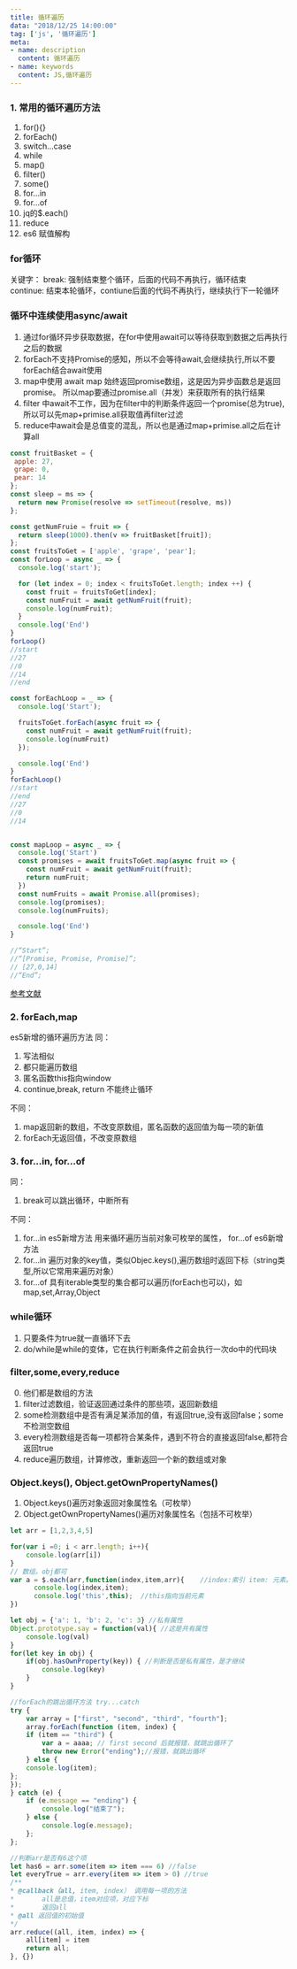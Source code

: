 ```yaml
---
title: 循环遍历
data: "2018/12/25 14:00:00"
tag: ['js', '循环遍历']
meta: 
- name: description
  content: 循环遍历
- name: keywords
  content: JS,循环遍历
---
```


### 1. 常用的循环遍历方法
1. for(){}  
2. forEach()  
3. switch...case  
4. while  
5. map()  
6. filter()  
7. some()  
8. for...in  
9. for...of  
10. jq的$.each()
11. reduce  
12. es6 赋值解构

### for循环
关键字： 
break: 强制结束整个循环，后面的代码不再执行，循环结束  
continue: 结束本轮循环，contiune后面的代码不再执行，继续执行下一轮循环  

### 循环中连续使用async/await

1. 通过for循环异步获取数据，在for中使用await可以等待获取到数据之后再执行之后的数据
2. forEach不支持Promise的感知，所以不会等待await,会继续执行,所以不要forEach结合await使用
3. map中使用 await  map 始终返回promise数组，这是因为异步函数总是返回promise。
所以map要通过promise.all（并发）来获取所有的执行结果
4. filter 中await不工作，因为在filter中的判断条件返回一个promise(总为true),所以可以先map+primise.all获取值再filter过滤
5. reduce中await会是总值变的混乱，所以也是通过map+primise.all之后在计算all

```js
const fruitBasket = {
 apple: 27,
 grape: 0,
 pear: 14
};
const sleep = ms => {
  return new Promise(resolve => setTimeout(resolve, ms))
};

const getNumFruie = fruit => {
  return sleep(1000).then(v => fruitBasket[fruit]);
};
const fruitsToGet = ['apple', 'grape', 'pear']; 
const forLoop = async _ => {
  console.log('start');

  for (let index = 0; index < fruitsToGet.length; index ++) {
    const fruit = fruitsToGet[index];
    const numFruit = await getNumFruit(fruit);
    console.log(numFruit);
  }
  console.log('End')
}
forLoop()
//start
//27
//0
//14
//end

const forEachLoop = _ => {
  console.log('Start');

  fruitsToGet.forEach(async fruit => {
    const numFruit = await getNumFruit(fruit);
    console.log(numFruit)
  });

  console.log('End')
}
forEachLoop()
//start
//end
//27
//0
//14


const mapLoop = async _ => {
  console.log('Start')
  const promises = await fruitsToGet.map(async fruit => {
    const numFruit = await getNumFruit(fruit);
    return numFruit;
  })
  const numFruits = await Promise.all(promises);
  console.log(promises);
  console.log(numFruits);

  console.log('End')
}

//“Start”;
//“[Promise, Promise, Promise]”;
// [27,0,14]
//“End”;

```
[参考文献](https://www.jianshu.com/p/5b8c695474f0)

### 2. forEach,map
es5新增的循环遍历方法
同：
1. 写法相似
2. 都只能遍历数组
3. 匿名函数this指向window
4. continue,break, return 不能终止循环

不同： 
1. map返回新的数组，不改变原数组，匿名函数的返回值为每一项的新值
2. forEach无返回值，不改变原数组

### 3. for...in, for...of
同： 
1. break可以跳出循环，中断所有

不同： 
1. for...in es5新增方法 用来循环遍历当前对象可枚举的属性， for...of es6新增方法
2. for...in 遍历对象的key值，类似Objec.keys(),遍历数组时返回下标（string类型,所以它常用来遍历对象）
3. for...of 具有iterable类型的集合都可以遍历(forEach也可以)，如map,set,Array,Object

### while循环
1. 只要条件为true就一直循环下去
2. do/while是while的变体，它在执行判断条件之前会执行一次do中的代码块

### filter,some,every,reduce
0. 他们都是数组的方法
1. filter过滤数组，验证返回通过条件的那些项，返回新数组
2. some检测数组中是否有满足某添加的值，有返回true,没有返回false；some不检测空数组
3. every检测数组是否每一项都符合某条件，遇到不符合的直接返回false,都符合返回true
4. reduce遍历数组，计算修改，重新返回一个新的数组或对象


### Object.keys(), Object.getOwnPropertyNames()
1. Object.keys()遍历对象返回对象属性名（可枚举）
2. Object.getOwnPropertyNames()遍历对象属性名（包括不可枚举）

```js
let arr = [1,2,3,4,5]

for(var i =0; i < arr.length; i++){
    console.log(arr[i])
}
// 数组。obj都可
var a = $.each(arr,function(index,item,arr){    //index:索引 item: 元素。
      console.log(index,item);
      console.log('this',this);  //this指向当前元素
})

let obj = {'a': 1, 'b': 2, 'c': 3} //私有属性
Object.prototype.say = function(val){ //这是共有属性
    console.log(val)
}
for(let key in obj) {
    if(obj.hasOwnProperty(key)) { //判断是否是私有属性，是才继续
        console.log(key)
    }
}

//forEach的跳出循环方法 try...catch
try {
    var array = ["first", "second", "third", "fourth"];
    array.forEach(function (item, index) {
    if (item == "third") {
        var a = aaaa; // first second 后就报错，就跳出循环了
        throw new Error("ending");//报错，就跳出循环
    } else {
    console.log(item);
};
});
} catch (e) {
    if (e.message == "ending") {
        console.log("结束了");
    } else {
        console.log(e.message);
    };
};

//判断arr是否有6这个项
let has6 = arr.some(item => item === 6) //false
let everyTrue = arr.every(item => item > 0) //true
/**
* @callback（all, item, index） 调用每一项的方法
*       all是总值，item对应项，对应下标
*       返回all
* @all 返回值的初始值
*/
arr.reduce((all, item, index) => {
    all[item] = item
    return all;
}, {})
```
